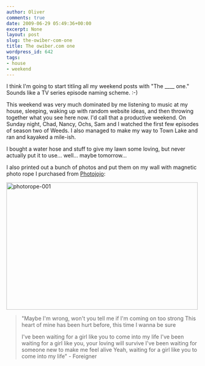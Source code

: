 ```yaml
---
author: Oliver
comments: true
date: 2009-06-29 05:49:36+00:00
excerpt: None
layout: post
slug: the-owiber-com-one
title: The owiber.com one
wordpress_id: 642
tags:
- house
- weekend
---
```


I think I'm going to start titling all my weekend posts with "The ____ one."  Sounds like a TV series episode naming scheme. :-)

This weekend was very much dominated by me listening to music at my house, sleeping, waking up with random website ideas, and then throwing together what you see here now.  I'd call that a productive weekend.  On Sunday night, Chad, Nancy, Ochs, Sam and I watched the first few episodes of season two of Weeds.  I also managed to make my way to Town Lake and ran and kayaked a mile-ish.

I bought a water hose and stuff to give my lawn some loving, but never actually put it to use... well... maybe tomorrow...

I also printed out a bunch of photos and put them on my wall with magnetic photo rope I purchased from <a href="http://photojojo.com/store/awesomeness/magnetic-photo-rope">Photojojo</a>:

<a href="http://www.flickr.com/photos/owiber/3670288291/" title="photorope-001 by owiber, on Flickr"><img src="https://farm4.static.flickr.com/3613/3670288291_d638cffa3c.jpg" width="500" height="333" alt="photorope-001" /></a>

<blockquote class="lyrics">"Maybe I'm wrong, won't you tell me if I'm coming on too strong
This heart of mine has been hurt before, this time I wanna be sure

I've been waiting for a girl like you to come into my life
I've been waiting for a girl like you, your loving will survive
I've been waiting for someone new to make me feel alive
Yeah, waiting for a girl like you to come into my life" - Foreigner</blockquote>